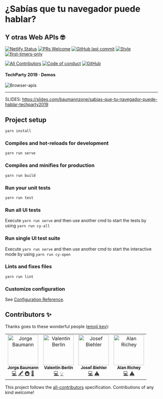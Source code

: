# ¿Sabías que tu navegador puede hablar?
## Y otras Web APIs 🤓

[![Netlify Status](https://api.netlify.com/api/v1/badges/75247670-d15d-4839-9909-f9fcc8360beb/deploy-status)](https://app.netlify.com/sites/browser-apis/deploys)
[![PRs Welcome](https://img.shields.io/badge/PRs-welcome-brightgreen.svg?style=flat-square)](https://github.com/baumannzone/browser-apis/pulls)
[![GitHub last commit](https://img.shields.io/github/last-commit/baumannzone/javascript-testing?style=flat-square)](https://github.com/baumannzone/browser-apis/commits/master)
[![Style](https://img.shields.io/badge/code%20style-standard-brightgreen?style=flat-square)](https://img.shields.io/badge/code%20style-standard-brightgreen?style=flat-square)
[![first-timers-only](https://img.shields.io/badge/first--timers--only-friendly-blue.svg?style=flat-square)](https://www.firsttimersonly.com/)

[![All Contributors](https://img.shields.io/badge/all_contributors-4-orange.svg?style=flat-square)](#contributors)
[![Code of conduct](https://img.shields.io/badge/code%20of-conduct-ff69b4.svg?style=flat-square)](https://github.com/baumannzone/browser-apis/blob/master/CODE_OF_CONDUCT.md)
[![GitHub](https://img.shields.io/github/license/baumannzone/browser-apis?color=blue&style=flat-square)](https://github.com/baumannzone/browser-apis/blob/master/LICENSE)

#### TechParty 2019 · Demos 

![Browser-apis](https://user-images.githubusercontent.com/5422102/57314151-5fe84e80-70f1-11e9-8539-07f836040f56.png)

---

SLIDES: https://slides.com/baumannzone/sabias-que-tu-navegador-puede-hablar-techparty2019

## Project setup
```
yarn install
```

### Compiles and hot-reloads for development
```
yarn run serve
```

### Compiles and minifies for production
```
yarn run build
```

### Run your unit tests
```
yarn run test
```

### Run all UI tests
Execute ```yarn run serve``` and then use another cmd to start the tests by using ```yarn run cy-all```


### Run single UI test suite
Execute ```yarn run serve``` and then use another cmd to start the interactive mode by using ```yarn run cy-open```


### Lints and fixes files
```
yarn run lint
```

### Customize configuration
See [Configuration Reference](https://cli.vuejs.org/config/).

## Contributors ✨

Thanks goes to these wonderful people ([emoji key](https://allcontributors.org/docs/en/emoji-key)):

<!-- ALL-CONTRIBUTORS-LIST:START - Do not remove or modify this section -->
<!-- prettier-ignore -->
<table>
  <tr>
    <td align="center"><a href="https://twitter.com/baumannzone"><img src="https://avatars0.githubusercontent.com/u/5422102?v=4" width="100px;" alt="Jorge Baumann"/><br /><sub><b>Jorge Baumann</b></sub></a><br /><a href="https://github.com/baumannzone/browser-apis/commits?author=baumannzone" title="Code">💻</a> <a href="#content-baumannzone" title="Content">🖋</a> <a href="#infra-baumannzone" title="Infrastructure (Hosting, Build-Tools, etc)">🚇</a> <a href="#design-baumannzone" title="Design">🎨</a></td>
    <td align="center"><a href="https://valya.codes"><img src="https://avatars0.githubusercontent.com/u/7880641?v=4" width="100px;" alt="Valentin Berlin"/><br /><sub><b>Valentin Berlin</b></sub></a><br /><a href="https://github.com/baumannzone/browser-apis/commits?author=valenber" title="Code">💻</a> <a href="#example-valenber" title="Examples">💡</a></td>
    <td align="center"><a href="https://jodekadev.de"><img src="https://avatars3.githubusercontent.com/u/3234900?v=4" width="100px;" alt="Josef Biehler"/><br /><sub><b>Josef Biehler</b></sub></a><br /><a href="https://github.com/baumannzone/browser-apis/commits?author=gabbersepp" title="Code">💻</a> <a href="https://github.com/baumannzone/browser-apis/commits?author=gabbersepp" title="Tests">⚠️</a></td>
    <td align="center"><a href="https://github.com/adrichey"><img src="https://avatars0.githubusercontent.com/u/1534554?v=4" width="100px;" alt="Alan Richey"/><br /><sub><b>Alan Richey</b></sub></a><br /><a href="https://github.com/baumannzone/browser-apis/commits?author=adrichey" title="Code">💻</a> <a href="https://github.com/baumannzone/browser-apis/commits?author=adrichey" title="Tests">⚠️</a></td>
  </tr>
</table>

<!-- ALL-CONTRIBUTORS-LIST:END -->

This project follows the [all-contributors](https://github.com/all-contributors/all-contributors) specification. Contributions of any kind welcome!
